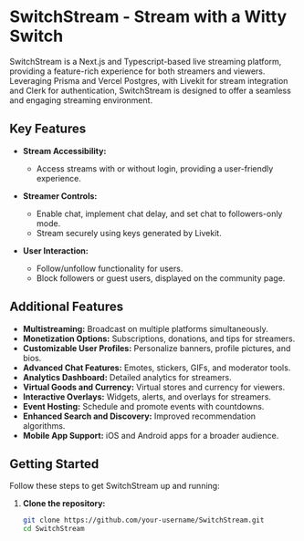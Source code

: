 # SwitchStream - Stream with a Witty Switch

SwitchStream is a Next.js and Typescript-based live streaming platform, providing a feature-rich experience for both streamers and viewers. Leveraging Prisma and Vercel Postgres, with Livekit for stream integration and Clerk for authentication, SwitchStream is designed to offer a seamless and engaging streaming environment.

## Key Features

- **Stream Accessibility:**
  - Access streams with or without login, providing a user-friendly experience.

- **Streamer Controls:**
  - Enable chat, implement chat delay, and set chat to followers-only mode.
  - Stream securely using keys generated by Livekit.

- **User Interaction:**
  - Follow/unfollow functionality for users.
  - Block followers or guest users, displayed on the community page.

## Additional Features

- **Multistreaming:** Broadcast on multiple platforms simultaneously.
- **Monetization Options:** Subscriptions, donations, and tips for streamers.
- **Customizable User Profiles:** Personalize banners, profile pictures, and bios.
- **Advanced Chat Features:** Emotes, stickers, GIFs, and moderator tools.
- **Analytics Dashboard:** Detailed analytics for streamers.
- **Virtual Goods and Currency:** Virtual stores and currency for viewers.
- **Interactive Overlays:** Widgets, alerts, and overlays for streamers.
- **Event Hosting:** Schedule and promote events with countdowns.
- **Enhanced Search and Discovery:** Improved recommendation algorithms.
- **Mobile App Support:** iOS and Android apps for a broader audience.

## Getting Started

Follow these steps to get SwitchStream up and running:

1. **Clone the repository:**
   ```bash
   git clone https://github.com/your-username/SwitchStream.git
   cd SwitchStream
